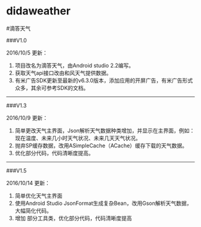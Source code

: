 # didaweather
#滴答天气


###V1.0

2016/10/5 更新：

1. 项目改名为滴答天气，由Android studio 2.2编写。
1. 获取天气api接口改由和风天气提供数据。
1. 有米广告SDK更新至最新的v6.3.0版本，添加应用的开屏广告，有米广告形式众多，其余可参考SDK的文档。


----------

###V1.3

2016/10/9 更新：

1. 简单更改天气主界面，Json解析天气数据种类增加，并显示在主界面，例如：现在温度、未来几小时天气状况、未来几天天气状况。
1. 抛弃SP缓存数据，改用ASimpleCache（ACache）缓存下载的天气数据。
1. 优化部分代码，代码清晰度提高。

----------

###V1.5

2016/10/14 更新：

1. 简单优化天气主界面
1. 使用Android Studio JsonFormat生成复杂Bean，改用Gson解析天气数据，大幅简化代码。
1. 增加 部分工具类，优化部分代码，代码清晰度提高
